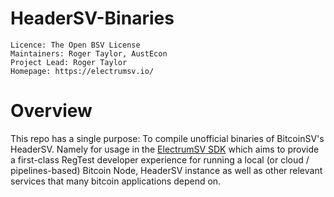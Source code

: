 HeaderSV-Binaries
=================

    Licence: The Open BSV License
    Maintainers: Roger Taylor, AustEcon
    Project Lead: Roger Taylor
    Homepage: https://electrumsv.io/


Overview
========

This repo has a single purpose: To compile unofficial binaries of 
BitcoinSV's HeaderSV. Namely for usage in the 
[ElectrumSV SDK](https://pypi.org/project/electrumsv-sdk) which aims
to provide a first-class RegTest developer experience for running a local
(or cloud / pipelines-based) Bitcoin Node, HeaderSV instance as well as 
other relevant services that many bitcoin applications depend on.
